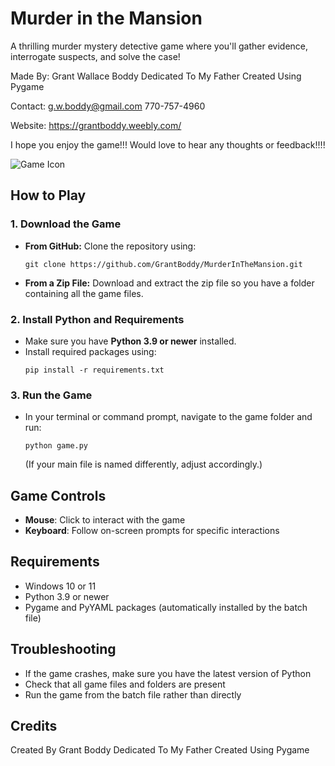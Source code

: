 # Murder in the Mansion

A thrilling murder mystery detective game where you'll gather evidence, interrogate suspects, and solve the case!

Made By: Grant Wallace Boddy
Dedicated To My Father
Created Using Pygame

Contact:
g.w.boddy@gmail.com
770-757-4960

Website: 
https://grantboddy.weebly.com/

I hope you enjoy the game!!!
Would love to hear any thoughts or feedback!!!!

![Game Icon](assets/images/icons/glass.ico)

## How to Play

### 1. Download the Game
- **From GitHub:**
  Clone the repository using:
  ```
  git clone https://github.com/GrantBoddy/MurderInTheMansion.git
  ```
- **From a Zip File:**
  Download and extract the zip file so you have a folder containing all the game files.

### 2. Install Python and Requirements
- Make sure you have **Python 3.9 or newer** installed.
- Install required packages using:
  ```
  pip install -r requirements.txt
  ```

### 3. Run the Game
- In your terminal or command prompt, navigate to the game folder and run:
  ```
  python game.py
  ```
  (If your main file is named differently, adjust accordingly.)

## Game Controls
- **Mouse**: Click to interact with the game
- **Keyboard**: Follow on-screen prompts for specific interactions

## Requirements
- Windows 10 or 11
- Python 3.9 or newer
- Pygame and PyYAML packages (automatically installed by the batch file)

## Troubleshooting
- If the game crashes, make sure you have the latest version of Python
- Check that all game files and folders are present
- Run the game from the batch file rather than directly

## Credits
Created By Grant Boddy
Dedicated To My Father
Created Using Pygame
